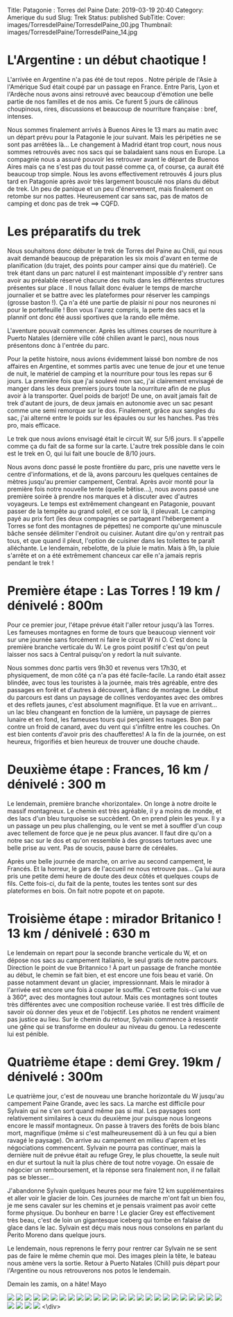 Title: Patagonie : Torres del Paine 
Date: 2019-03-19 20:40
Category: Amerique du sud
Slug: Trek
Status: published
SubTitle: 
Cover: images/TorresdelPaine/TorresdelPaine_00.jpg
Thumbnail: images/TorresdelPaine/TorresdelPaine_14.jpg

# L'Argentine : un début chaotique !

L'arrivée en Argentine n'a pas été de tout repos . Notre périple de l'Asie à l'Amérique Sud était coupé par un passage en France. Entre Paris, Lyon et l'Ardèche nous avons ainsi retrouvé avec beaucoup d'émotion une belle partie de nos familles et de nos amis. Ce furent 5 jours de câlinous choupinous, rires, discussions et beaucoup de nourriture française : bref, intenses. 

Nous sommes finalement arrivés à Buenos Aires le 13 mars au matin avec un départ prévu pour la Patagonie le jour suivant. Mais les péripéties ne se sont pas arrêtées là... Le changement à Madrid étant trop court, nous nous sommes retrouvés avec nos sacs qui se baladaient sans nous en Europe. La compagnie nous a assuré pouvoir les retrouver avant le départ de Buenos Aires mais ça ne s'est pas du tout passé comme ça, of course, ça aurait été beaucoup trop simple. Nous les avons effectivement retrouvés 4 jours plus tard en Patagonie après avoir très largement bousculé nos plans du début de trek. Un peu de panique et un peu d'énervement, mais finalement on retombe sur nos pattes. Heureusement car sans sac, pas de matos de camping et donc pas de trek ==> CQFD.

# Les préparatifs du trek

Nous souhaitons donc débuter le trek de Torres del Paine au Chili, qui nous avait demandé beaucoup de préparation les six mois d'avant en terme de planification (du trajet, des points pour camper ainsi que du matériel). Ce trek étant dans un parc naturel il est maintenant impossible d'y rentrer sans avoir au préalable réservé chacune des nuits dans les différentes structures présentes sur place . Il nous fallait donc évaluer le temps de marche journalier et se battre avec les plateformes pour réserver les campings (grosse baston !). Ça n'a été une partie de plaisir ni pour nos neurones ni pour le portefeuille ! Bon vous l'aurez compris, la perte des sacs et la plannif ont donc été aussi sportives que la rando elle même. 

L'aventure pouvait commencer. Après les ultimes courses de nourriture à Puerto Natales (dernière ville côté chilien avant le parc), nous nous présentons donc à l'entrée du parc. 

Pour la petite histoire, nous avions évidemment laissé bon nombre de nos affaires en Argentine, et sommes partis avec une tenue de jour et une tenue de nuit, le matériel de camping et la nourriture pour tous les repas sur 6 jours. La première fois que j'ai soulevé mon sac, j'ai clairement envisagé de manger dans les deux premiers jours toute la nourriture afin de ne plus avoir à la transporter. Quel poids de barjot! De une, on avait jamais fait de trek d'autant de jours, de deux jamais en autonomie avec un sac pesant comme une semi remorque sur le dos. Finalement, grâce aux sangles du sac, j'ai alterné entre le poids sur les épaules ou sur les hanches. Pas très pro, mais efficace. 

Le trek que nous avions envisagé était le circuit W, sur 5/6 jours. Il s'appelle comme ça du fait de sa forme sur la carte. L'autre trek possible dans le coin est le trek en O, qui lui fait une boucle de 8/10 jours.

Nous avons donc passé le poste frontière du parc, pris une navette vers le centre d'informations, et de là, avons parcouru les quelques centaines de mètres jusqu'au premier campement, Central. Après avoir monté pour la première fois notre nouvelle tente (quelle bêtise...), nous avons passé une première soirée à prendre nos marques et à discuter avec d'autres voyageurs. Le temps est extrêmement changeant en Patagonie, pouvant passer de la tempête au grand soleil, et ce soir là, il pleuvait. Le camping payé au prix fort (les deux compagnies se partageant l'hébergement a Torres se font des montagnes de pépettes) ne comporte qu'une minuscule bâche sensée délimiter l'endroit ou cuisiner. Autant dire qu'on y rentrait pas tous, et que quand il pleut, l'option de cuisiner dans les toilettes te paraît alléchante. Le lendemain, rebelotte, de la pluie le matin. Mais à 9h, la pluie s'arrête et on a été extrêmement chanceux car elle n'a jamais repris pendant le trek !

# Première étape : Las Torres ! 19 km / dénivelé : 800m

Pour ce premier jour, l'étape prévue était l'aller retour jusqu'à las Torres. Les fameuses montagnes en forme de tours que beaucoup viennent voir sur une journée sans forcément ni faire le circuit W ni O. C'est donc la première branche verticale du W. Le gros point positif c'est qu'on peut laisser nos sacs à Central puisqu'on y redort la nuit suivante. 

Nous sommes donc partis vers 9h30 et revenus vers 17h30, et physiquement, de mon côté ça n'a pas été facile-facile. La rando était assez blindée, avec tous les touristes à la journée, mais très agréable, entre des passages en forêt et d'autres à découvert, à flanc de montagne. Le début du parcours est dans un paysage de collines verdoyantes avec des ombres et des reflets jaunes, c'est absolument magnifique. Et la vue en arrivant... un lac bleu changeant en fonction de la lumière, un paysage de pierres lunaire et en fond, les fameuses tours qui perçaient les nuages. Bon par contre un froid de canard, avec du vent qui s'infiltre entre les couches. On est bien contents d'avoir pris des chaufferettes! A la fin de la journée, on est heureux, frigorifiés et bien heureux de trouver une douche chaude.

# Deuxième étape : Frances, 16 km / dénivelé : 300 m

Le lendemain, première branche «horizontale». On longe à notre droite le massif montagneux. Le chemin est très agréable, il y a moins de monde, et des lacs d'un bleu turquoise se succèdent. On en prend plein les yeux. Il y a un passage un peu plus challenging, ou le vent se met à souffler d'un coup avec tellement de force que je ne peux plus avancer. Il faut dire qu'on a notre sac sur le dos et qu'on ressemble à des grosses tortues avec une belle prise au vent. Pas de soucis, pause barre de céréales. 

Après une belle journée de marche, on arrive au second campement, le Francés. Et la horreur, le gars de l'accueil ne nous retrouve pas... Ça lui aura pris une petite demi heure de doute des deux côtés et quelques coups de fils. Cette fois-ci, du fait de la pente, toutes les tentes sont sur des plateformes en bois. On fait notre popote et on papote. 

# Troisième étape : mirador Britanico ! 13 km / dénivelé : 630 m

Le lendemain on repart pour la seconde branche verticale du W, et on dépose nos sacs au campement Italianio, le seul gratis de notre parcours. Direction le point de vue Britannico ! À part un passage de franche montée au début, le chemin se fait bien, et est encore une fois beau et varié. On passe notamment devant un glacier, impressionnant. Mais le mirador à l'arrivée est encore une fois à couper le souffle. C'est cette fois-ci une vue à 360°, avec des montagnes tout autour. Mais ces montagnes sont toutes très différentes avec une composition rocheuse variée. Il est très difficile de savoir où donner des yeux et de l'objectif. Les photos ne rendent vraiment pas justice au lieu. Sur le chemin du retour, Sylvain commence à ressentir une gêne qui se transforme en douleur au niveau du genou. La redescente lui est pénible. 

# Quatrième étape : demi Grey. 19km / dénivelé : 300m

Le quatrième jour, c'est de nouveau une branche horizontale du W jusqu'au campement Paine Grande, avec les sacs. La marche est difficile pour Sylvain qui ne s'en sort quand même pas si mal. Les paysages sont relativement similaires à ceux du deuxième jour puisque nous longeons encore le massif montagneux. On passe à travers des forêts de bois blanc mort, magnifique (même si c'est malheureusement dû à un feu qui a bien ravagé le paysage). On arrive au campement en milieu d'aprem et les négociations commencent. Sylvain ne pourra pas continuer, mais la dernière nuit de prévue était au refuge Grey, le plus chouette, la seule nuit en dur et surtout la nuit la plus chère de tout notre voyage. On essaie de négocier un remboursement, et la réponse sera finalement non, il ne fallait pas se blesser...

J'abandonne Sylvain quelques heures pour me faire 12 km supplémentaires et aller voir le glacier de loin. Ces journées de marche m'ont fait un bien fou, je me sens cavaler sur les chemins et je pensais vraiment pas avoir cette forme physique. Du bonheur en barre ! Le glacier Grey est effectivement très beau, c'est de loin un gigantesque iceberg qui tombe en falaise de glace dans le lac. Sylvain est déçu mais nous nous consolons en parlant du Perito Moreno dans quelque jours.

Le lendemain, nous reprenons le ferry pour rentrer car Sylvain ne se sent pas de faire le même chemin que moi. Des images plein la tête, le bateau nous amène vers la sortie. Retour à Puerto Natales (Chili) puis départ pour l'Argentine ou nous retrouverons nos potos le lendemain.

Demain les zamis, on a hâte! 
Mayo



<div class="galleria" style="margin:auto">
    <img src="images/TorresdelPaine/TorresdelPaine_00.jpg" data-description="Premier jour : les plaines jaunes changeantes">
    <img src="images/TorresdelPaine/TorresdelPaine_01.jpg">
    <img src="images/TorresdelPaine/TorresdelPaine_02.jpg" data-description="Une des nombreuses espèces d'oiseaux du parc">
    <img src="images/TorresdelPaine/TorresdelPaine_03.jpg" data-description="Dur dur la montée vers las Torres">
    <img src="images/TorresdelPaine/TorresdelPaine_04.jpg">
    <img src="images/TorresdelPaine/TorresdelPaine_05.jpg">
    <img src="images/TorresdelPaine/TorresdelPaine_06.jpg" data-description="Un pic vert !! Long time no see">
    <img src="images/TorresdelPaine/TorresdelPaine_07.jpg" data-description="Crevés mais ravis">
    <img src="images/TorresdelPaine/TorresdelPaine_08.jpg" data-description="La récompense : las Torres émergent des nuages">
    <img src="images/TorresdelPaine/TorresdelPaine_09.jpg" data-description="On se les pèle !">
    <img src="images/TorresdelPaine/TorresdelPaine_10.jpg">
    <img src="images/TorresdelPaine/TorresdelPaine_11.jpg" data-description="Deuxième jour : on est repartis !">
    <img src="images/TorresdelPaine/TorresdelPaine_12.jpg" data-description="14 km plus tar">
    <img src="images/TorresdelPaine/TorresdelPaine_13.jpg">
    <img src="images/TorresdelPaine/TorresdelPaine_14.jpg" data-description="Un lac magnifique">
    <img src="images/TorresdelPaine/TorresdelPaine_15.jpg" data-description="Sylvain de dos 1">
    <img src="images/TorresdelPaine/TorresdelPaine_16.jpg" data-description="Sylvain de dos ">
    <img src="images/TorresdelPaine/TorresdelPaine_17.jpg" data-description="Montée vers le point de vue Britannico">
    <img src="images/TorresdelPaine/TorresdelPaine_18.jpg" data-description="Sur le chemin, le glacier point de vue Francès">
    <img src="images/TorresdelPaine/TorresdelPaine_19.jpg" data-description="Un temps magnifique pour un paysage de rêve">
    <img src="images/TorresdelPaine/TorresdelPaine_20.jpg" data-description="Rester sans voix devant cette merveille">
    <img src="images/TorresdelPaine/TorresdelPaine_21.jpg" data-description="Point de vue Britannico">
    <img src="images/TorresdelPaine/TorresdelPaine_22.jpg" data-description="Même pas peur">
    <img src="images/TorresdelPaine/TorresdelPaine_23.jpg" data-description="Les arbres calcinés">
    <img src="images/TorresdelPaine/TorresdelPaine_24.jpg">
    <img src="images/TorresdelPaine/TorresdelPaine_25.jpg" data-description="La forêt calcinée">
    <img src="images/TorresdelPaine/TorresdelPaine_26.jpg" data-description="Le glacier Grey, en solo">
    <img src="images/TorresdelPaine/TorresdelPaine_27.jpg" data-description="Un des renard chapardeur du campement">
    <img src="images/TorresdelPaine/TorresdelPaine_28.jpg" data-description="Quel homme !!">
<\div>
<script>
	(function() { 
            Galleria.loadTheme('https://cdnjs.cloudflare.com/ajax/libs/galleria/1.5.7/themes/classic/galleria.classic.min.js');
            Galleria.run('.galleria', {
                extend: function(options) {
                    Galleria.log(this)
                    Galleria.log(options)
                    this.bind('image', function(e) {
                        Galleria.log(e)
                        Galleria.log(e.imageTarget)
                        $(e.imageTarget).click(this.proxy(function() {
                        this.openLightbox();
                        }));
                    });
                }
            });
        }());
</script>
